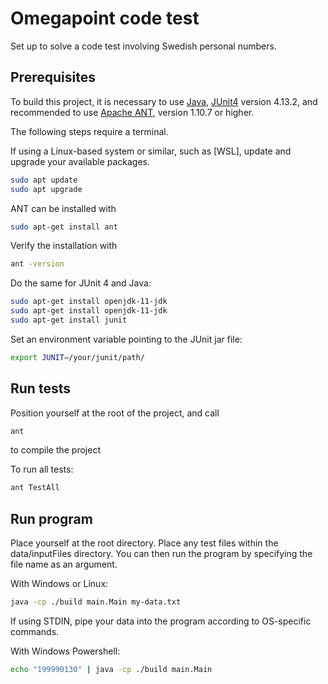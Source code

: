 # Omegapoint code test
Set up to solve a code test involving Swedish personal numbers.


## Prerequisites

To build this project, it is necessary to use [Java](), [JUnit4](https://junit.org/junit4/) version 4.13.2, and recommended to use [Apache ANT](https://ant.apache.org/), version 1.10.7 or higher.

The following steps require a terminal.

If using a Linux-based system or similar, such as [WSL], update and upgrade your available packages.

```bash
sudo apt update
sudo apt upgrade
```

ANT can be installed with
```bash
sudo apt-get install ant
```

Verify the installation with
```bash
ant -version
```

Do the same for JUnit 4 and Java:

```bash
sudo apt-get install openjdk-11-jdk
sudo apt-get install openjdk-11-jdk
sudo apt-get install junit
```

Set an environment variable pointing to the JUnit jar file:
```bash
export JUNIT=/your/junit/path/
```



## Run tests

Position yourself at the root of the project, and call
```bash
ant
```
to compile the project

To run all tests:
```bash
ant TestAll
```


## Run program

Place yourself at the root directory. Place any test files within the data/inputFiles directory. You can then run the program by specifying the file name as an argument.

With Windows or Linux:

```bash
java -cp ./build main.Main my-data.txt
```


If using STDIN, pipe your data into the program according to OS-specific commands.

With Windows Powershell:

```bash
echo "199990130" | java -cp ./build main.Main
```
